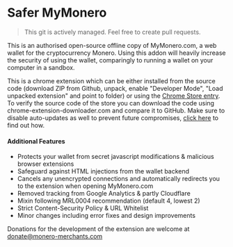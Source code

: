 # Safer MyMonero
> This git is actively managed. Feel free to create pull requests.

This is an authorised open-source offline copy of MyMonero.com, a web wallet for the cryptocurrency Monero. Using this addon will heavily increase the security of using the wallet, comparingly to running a wallet on your computer in a sandbox.

This is a chrome extension which can be either installed from the source code (download ZIP from Github, unpack, enable "Developer Mode", "Load unpacked extension" and point to folder) or using the [Chrome Store entry](https://chrome.google.com/webstore/detail/hcgliilmeggjhmpkfglnekbegacockei/). To verify the source code of the store you can download the code using chrome-extension-downloader.com and compare it to GitHub. Make sure to disable auto-updates as well to prevent future compromises, [click here](http://stackoverflow.com/a/27657703/1424378) to find out how.

#### Additional Features
- Protects your wallet from secret javascript modifications & malicious browser extensions
- Safeguard against HTML injections from the wallet backend
- Cancels any unencrypted connections and automatically redirects you to the extension when opening MyMonero.com
- Removed tracking from Google Analytics & partly Cloudflare
- Mixin following MRL0004 recommendation (default 4, lowest 2)
- Strict Content-Security Policy & URL Whitelist
- Minor changes including error fixes and design improvements

Donations for the development of the extension are welcome at donate@monero-merchants.com